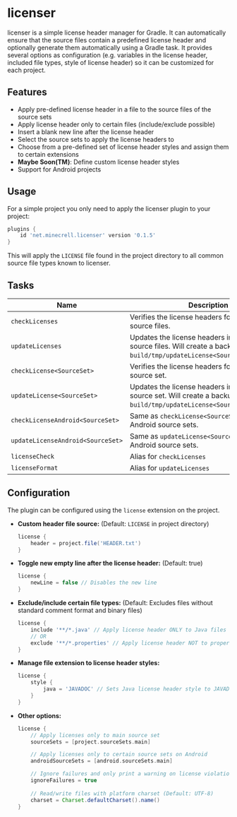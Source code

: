 # licenser
licenser is a simple license header manager for Gradle. It can automatically ensure that the source files contain a predefined license header and optionally generate them automatically using a Gradle task. It provides several options as configuration (e.g. variables in the license header, included file types, style of license header) so it can be customized for each project.

## Features
- Apply pre-defined license header in a file to the source files of the source sets
- Apply license header only to certain files (include/exclude possible)
- Insert a blank new line after the license header
- Select the source sets to apply the license headers to
- Choose from a pre-defined set of license header styles and assign them to certain extensions
- **Maybe Soon(TM)**: Define custom license header styles
- Support for Android projects

## Usage
For a simple project you only need to apply the licenser plugin to your project:

```gradle
plugins {
    id 'net.minecrell.licenser' version '0.1.5'
}
```

This will apply the `LICENSE` file found in the project directory to all common source file types known to licenser.


## Tasks
|Name|Description|
|----|-----------|
|`checkLicenses`|Verifies the license headers for the selected source files.|
|`updateLicenses`|Updates the license headers in the selected source files. Will create a backup in `build/tmp/updateLicense<SourceSet>/original`.|
|`checkLicense<SourceSet>`|Verifies the license headers for the specified source set.|
|`updateLicense<SourceSet>`|Updates the license headers in the specified source set. Will create a backup in `build/tmp/updateLicense<SourceSet>/original`.|
|`checkLicenseAndroid<SourceSet>`|Same as `checkLicense<SourceSet>`, but for Android source sets.|
|`updateLicenseAndroid<SourceSet>`|Same as `updateLicense<SourceSet>`, but for Android source sets.|
|`licenseCheck`|Alias for `checkLicenses`|
|`licenseFormat`|Alias for `updateLicenses`|

## Configuration
The plugin can be configured using the `license` extension on the project.

- **Custom header file source:** (Default: `LICENSE` in project directory)

    ```gradle
    license {
        header = project.file('HEADER.txt')
    }
    ```
- **Toggle new empty line after the license header:** (Default: true)

    ```gradle
    license {
        newLine = false // Disables the new line
    }
    ```
- **Exclude/include certain file types:** (Default: Excludes files without standard comment format and binary files)

    ```gradle
    license {
        include '**/*.java' // Apply license header ONLY to Java files
        // OR
        exclude '**/*.properties' // Apply license header NOT to properties files
    }
    ```
- **Manage file extension to license header styles:**

    ```gradle
    license {
        style {
            java = 'JAVADOC' // Sets Java license header style to JAVADOC (/**)
        }
    }
    ```
- **Other options:**

    ```gradle
    license {
        // Apply licenses only to main source set
        sourceSets = [project.sourceSets.main]

        // Apply licenses only to certain source sets on Android
        androidSourceSets = [android.sourceSets.main]

        // Ignore failures and only print a warning on license violations
        ignoreFailures = true
        
        // Read/write files with platform charset (Default: UTF-8)
        charset = Charset.defaultCharset().name()
    }
